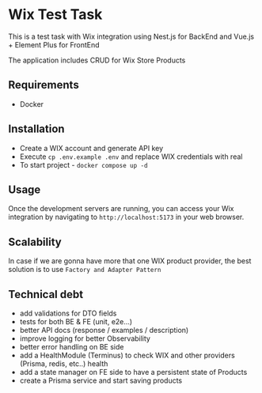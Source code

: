 # Wix Test Task

This is a test task with Wix integration using Nest.js for BackEnd and  Vue.js + Element Plus for FrontEnd

The application includes CRUD for Wix Store Products

## Requirements
* Docker

## Installation

* Create a WIX account and generate API key
* Execute `cp .env.example .env` and replace WIX credentials with real
* To start project - `docker compose up -d`

## Usage

Once the development servers are running, you can access your Wix integration by navigating to `http://localhost:5173` in your web browser. 

## Scalability

In case if we are gonna have more that one WIX product provider, the best solution is to use `Factory and Adapter Pattern`

## Technical debt
* add validations for DTO fields
* tests for both BE & FE (unit, e2e...)
* better API docs (response / examples / description)
* improve logging for better Observability
* better error handling on BE side
* add a HealthModule (Terminus) to check WIX and other providers (Prisma, redis, etc..) health
* add a state manager on FE side to have a persistent state of Products
* create a Prisma service and start saving products

